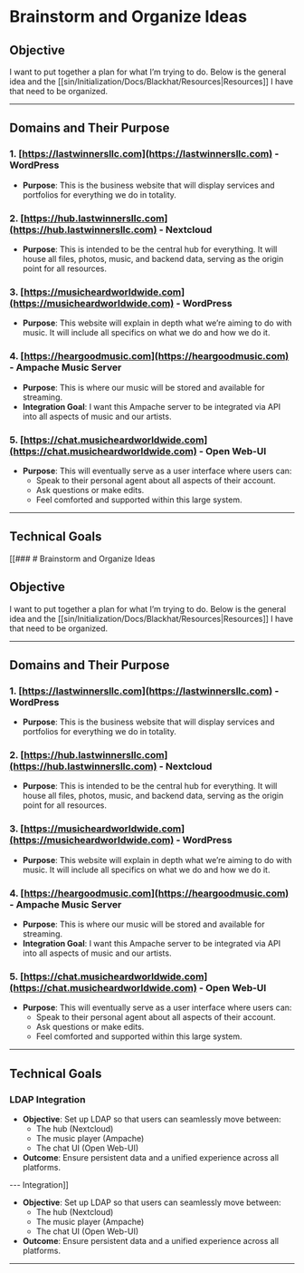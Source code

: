 # Brainstorm and Organize Ideas

## Objective
I want to put together a plan for what I’m trying to do. Below is the general idea and the [[sin/Initialization/Docs/Blackhat/Resources|Resources]] I have that need to be organized.

---

## Domains and Their Purpose

### 1. [https://lastwinnersllc.com](https://lastwinnersllc.com) - WordPress
- **Purpose**: This is the business website that will display services and portfolios for everything we do in totality.

### 2. [https://hub.lastwinnersllc.com](https://hub.lastwinnersllc.com) - Nextcloud
- **Purpose**: This is intended to be the central hub for everything. It will house all files, photos, music, and backend data, serving as the origin point for all resources.

### 3. [https://musicheardworldwide.com](https://musicheardworldwide.com) - WordPress
- **Purpose**: This website will explain in depth what we’re aiming to do with music. It will include all specifics on what we do and how we do it.

### 4. [https://heargoodmusic.com](https://heargoodmusic.com) - Ampache Music Server
- **Purpose**: This is where our music will be stored and available for streaming.  
- **Integration Goal**: I want this Ampache server to be integrated via API into all aspects of music and our artists.

### 5. [https://chat.musicheardworldwide.com](https://chat.musicheardworldwide.com) - Open Web-UI
- **Purpose**: This will eventually serve as a user interface where users can:
    - Speak to their personal agent about all aspects of their account.
    - Ask questions or make edits.
    - Feel comforted and supported within this large system.

---

## Technical Goals

[[### # Brainstorm and Organize Ideas

## Objective
I want to put together a plan for what I’m trying to do. Below is the general idea and the [[sin/Initialization/Docs/Blackhat/Resources|Resources]] I have that need to be organized.

---

## Domains and Their Purpose

### 1. [https://lastwinnersllc.com](https://lastwinnersllc.com) - WordPress
- **Purpose**: This is the business website that will display services and portfolios for everything we do in totality.

### 2. [https://hub.lastwinnersllc.com](https://hub.lastwinnersllc.com) - Nextcloud
- **Purpose**: This is intended to be the central hub for everything. It will house all files, photos, music, and backend data, serving as the origin point for all resources.

### 3. [https://musicheardworldwide.com](https://musicheardworldwide.com) - WordPress
- **Purpose**: This website will explain in depth what we’re aiming to do with music. It will include all specifics on what we do and how we do it.

### 4. [https://heargoodmusic.com](https://heargoodmusic.com) - Ampache Music Server
- **Purpose**: This is where our music will be stored and available for streaming.  
- **Integration Goal**: I want this Ampache server to be integrated via API into all aspects of music and our artists.

### 5. [https://chat.musicheardworldwide.com](https://chat.musicheardworldwide.com) - Open Web-UI
- **Purpose**: This will eventually serve as a user interface where users can:
    - Speak to their personal agent about all aspects of their account.
    - Ask questions or make edits.
    - Feel comforted and supported within this large system.

---

## Technical Goals

### LDAP Integration
- **Objective**: Set up LDAP so that users can seamlessly move between:
    - The hub (Nextcloud)
    - The music player (Ampache)
    - The chat UI (Open Web-UI)
- **Outcome**: Ensure persistent data and a unified experience across all platforms.

--- Integration]]
- **Objective**: Set up LDAP so that users can seamlessly move between:
    - The hub (Nextcloud)
    - The music player (Ampache)
    - The chat UI (Open Web-UI)
- **Outcome**: Ensure persistent data and a unified experience across all platforms.

---